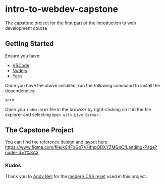 # intro-to-webdev-capstone

The capstone project for the first part of the introduction to web development course

## Getting Started

Ensure you have:

- [VSCode](https://code.visualstudio.com/)
- [Nodejs](https://nodejs.org/en/download/)
- [Yarn](https://yarnpkg.com/getting-started/install/)

Once you have the above installed, run the following command to install the dependencies:

```bash
yarn
```

Open you `index.html` file in the browser by right-clicking on it in the file explorer and selecting `Open with Live Server`.

## The Capstone Project

You can find the reference design and layout here: https://www.figma.com/file/k64FxGo7VHfnpQDXYZMGnQ/Landing-Page?node-id=1%3A3

### Kudos

Thank you to [Andy Bell](https://twitter.com/piccalilli_) for the [modern CSS reset](https://piccalil.li/blog/a-modern-css-reset/) used in this project.
